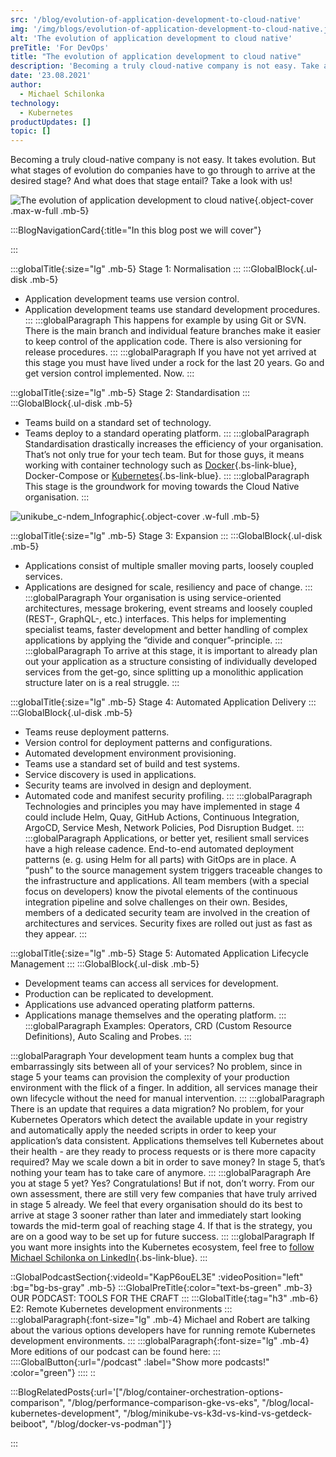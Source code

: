 ```yaml
---
src: '/blog/evolution-of-application-development-to-cloud-native'
img: '/img/blogs/evolution-of-application-development-to-cloud-native.jpg'
alt: 'The evolution of application development to cloud native'
preTitle: 'For DevOps'
title: "The evolution of application development to cloud native"
description: 'Becoming a truly cloud-native company is not easy. Take a look at the ✅  5 stages ✅  of our Cloud Native Development Evolution Model for DevOps!'
date: '23.08.2021'
author:
  - Michael Schilonka
technology:
  - Kubernetes
productUpdates: []
topic: []
---
```

Becoming a truly cloud-native company is not easy. It takes evolution. But what stages of evolution do companies have to go through to arrive at the desired stage? And what does that stage entail? Take a look with us!
<!--more-->

![The evolution of application development to cloud native](/img/blogs/evolution-of-application-development-to-cloud-native.jpg){.object-cover .max-w-full .mb-5}

:::BlogNavigationCard{:title="In this blog post we will cover"}

:::

:::globalTitle{:size="lg" .mb-5}
Stage 1: Normalisation
:::
:::GlobalBlock{.ul-disk .mb-5}
- Application development teams use version control.
- Application development teams use standard development procedures.
:::
:::globalParagraph
This happens for example by using Git or SVN. There is the main branch and individual feature branches make it easier to keep control of the application code. There is also versioning for release procedures.
:::
:::globalParagraph
  If you have not yet arrived at this stage you must have lived under a rock for the last 20 years. Go and get version control implemented. Now.
:::

:::globalTitle{:size="lg" .mb-5}
Stage 2: Standardisation
:::
:::GlobalBlock{.ul-disk .mb-5}
- Teams build on a standard set of technology.
- Teams deploy to a standard operating platform.
:::
:::globalParagraph
Standardisation drastically increases the efficiency of your organisation. That’s not only true for your tech team. But for those guys, it means working with container technology such as [Docker](/blog/strategies-for-slim-docker-images/){.bs-link-blue}, Docker-Compose or [Kubernetes](/blog/local-kubernetes-development/){.bs-link-blue}.
:::
:::globalParagraph
This stage is the groundwork for moving towards the Cloud Native organisation.
:::

![unikube_c-ndem_Infographic](/img/blogs/unikube_c-ndem_Infographic.jpg){.object-cover .w-full .mb-5}

:::globalTitle{:size="lg" .mb-5}
Stage 3: Expansion
:::
:::GlobalBlock{.ul-disk .mb-5}
- Applications consist of multiple smaller moving parts, loosely coupled services.
- Applications are designed for scale, resiliency and pace of change.
:::
:::globalParagraph
Your organisation is using service-oriented architectures, message brokering, event streams and loosely coupled (REST-, GraphQL-, etc.) interfaces. This helps for implementing specialist teams, faster development and better handling of complex applications by applying the “divide and conquer”-principle.
:::
:::globalParagraph
To arrive at this stage, it is important to already plan out your application as a structure consisting of individually developed services from the get-go, since splitting up a monolithic application structure later on is a real struggle.
:::

:::globalTitle{:size="lg" .mb-5}
Stage 4: Automated Application Delivery
:::
:::GlobalBlock{.ul-disk .mb-5}
- Teams reuse deployment patterns.
- Version control for deployment patterns and configurations.
- Automated development environment provisioning.
- Teams use a standard set of build and test systems.
- Service discovery is used in applications.
- Security teams are involved in design and deployment.
- Automated code and manifest security profiling.
:::
:::globalParagraph
Technologies and principles you may have implemented in stage 4 could include Helm, Quay, GitHub Actions, Continuous Integration, ArgoCD, Service Mesh, Network Policies, Pod Disruption Budget.
:::
:::globalParagraph
Applications, or better yet, resilient small services have a high release cadence. End-to-end automated deployment patterns (e. g. using Helm for all parts) with GitOps are in place. A “push” to the source management system triggers traceable changes to the infrastructure and applications. All team members (with a special focus on developers) know the pivotal elements of the continuous integration pipeline and solve challenges on their own. Besides, members of a dedicated security team are involved in the creation of architectures and services. Security fixes are rolled out just as fast as they appear.
:::

:::globalTitle{:size="lg" .mb-5}
Stage 5: Automated Application Lifecycle Management
:::
:::GlobalBlock{.ul-disk .mb-5}
- Development teams can access all services for development.
- Production can be replicated to development.
- Applications use advanced operating platform patterns.
- Applications manage themselves and the operating platform.
:::
:::globalParagraph
Examples: Operators, CRD (Custom Resource Definitions), Auto Scaling and Probes.
:::

:::globalParagraph
Your development team hunts a complex bug that embarrassingly sits between all of your services? No problem, since in stage 5 your teams can provision the complexity of your production environment with the flick of a finger. In addition, all services manage their own lifecycle without the need for manual intervention.
:::
:::globalParagraph
There is an update that requires a data migration? No problem, for your Kubernetes Operators which detect the available update in your registry and automatically apply the needed scripts in order to keep your application’s data consistent. Applications themselves tell Kubernetes about their health - are they ready to process requests or is there more capacity required? May we scale down a bit in order to save money? In stage 5, that’s nothing your team has to take care of anymore.
:::
:::globalParagraph
Are you at stage 5 yet? Yes? Congratulations! But if not, don’t worry. From our own assessment, there are still very few companies that have truly arrived in stage 5 already. We feel that every organisation should do its best to arrive at stage 3 sooner rather than later and immediately start looking towards the mid-term goal of reaching stage 4. If that is the strategy, you are on a good way to be set up for future success.
:::
:::globalParagraph
If you want more insights into the Kubernetes ecosystem, feel free to [follow Michael Schilonka on LinkedIn](https://www.linkedin.com/in/michael-schilonka/){.bs-link-blue}.
:::

::GlobalPodcastSection{:videoId="KapP6ouEL3E" :videoPosition="left" :bg="bg-bs-gray" .mb-5}
:::GlobalPreTitle{:color="text-bs-green" .mb-3}
OUR PODCAST: TOOLS FOR THE CRAFT
:::
:::GlobalTitle{:tag="h3" .mb-6}
E2: Remote Kubernetes development environments
:::
:::globalParagraph{:font-size="lg" .mb-4}
Michael and Robert are talking about the various options developers have for running remote Kubernetes development environments.
:::
:::globalParagraph{:font-size="lg" .mb-4}
More editions of our podcast can be found here:
:::
::::GlobalButton{:url="/podcast" :label="Show more podcasts!" :color="green"}
::::
::


:::BlogRelatedPosts{:url='["/blog/container-orchestration-options-comparison", "/blog/performance-comparison-gke-vs-eks", "/blog/local-kubernetes-development", "/blog/minikube-vs-k3d-vs-kind-vs-getdeck-beiboot", "/blog/docker-vs-podman"]'}

:::
